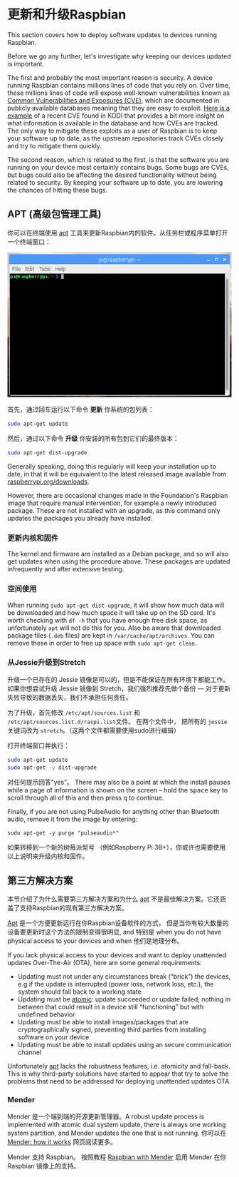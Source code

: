 # 更新和升级Raspbian

This section covers how to deploy software updates to devices running Raspbian.

Before we go any further, let's investigate why keeping our devices updated is important.

The first and probably the most important reason is security. A device running Raspbian contains millions lines of code that you rely on. Over time, these millions lines of code will expose well-known vulnerabilities known as [Common Vulnerabilities and Exposures (CVE)](https://cve.mitre.org/index.html), which are documented in publicly available databases meaning that they are easy to exploit. [Here is a example](https://cve.mitre.org/cgi-bin/cvename.cgi?name=CVE-2018-8831) of a recent CVE found in KODI that provides a bit more insight on what information is available in the database and how CVEs are tracked. The only way to mitigate these exploits as a user of Raspbian is to keep your software up to date, as the upstream repositories track CVEs closely and try to mitigate them quickly.

The second reason, which is related to the first, is that the software you are running on your device most certainly contains bugs. Some bugs are CVEs, but bugs could also be affecting the desired functionality without being related to security. By keeping your software up to date, you are lowering the chances of hitting these bugs.

## APT (高级包管理工具)

你可以在终端使用 [apt](../linux/software/apt.md) 工具来更新Raspbian内的软件。从任务栏或程序菜单打开一个终端窗口：

![终端Terminal](../usage/terminal/images/terminal.png)

首先，通过回车运行以下命令 **更新** 你系统的包列表：

```bash
sudo apt-get update
```

然后，通过以下命令 **升级** 你安装的所有包到它们的最终版本：

```bash
sudo apt-get dist-upgrade
```

Generally speaking, doing this regularly will keep your installation up to date, in that it will be equivalent to the latest released image available from [raspberrypi.org/downloads](https://www.raspberrypi.org/downloads/).

However, there are occasional changes made in the Foundation's Raspbian image that require manual intervention, for example a newly introduced package. These are not installed with an upgrade, as this command only updates the packages you already have installed.

### 更新内核和固件

The kernel and firmware are installed as a Debian package, and so will also get updates when using the procedure above. These packages are updated infrequently and after extensive testing.

### 空间使用

When running `sudo apt-get dist-upgrade`, it will show how much data will be downloaded and how much space it will take up on the SD card. It's worth checking with `df -h` that you have enough free disk space, as unfortunately `apt` will not do this for you. Also be aware that downloaded package files (`.deb` files) are kept in `/var/cache/apt/archives`. You can remove these in order to free up space with `sudo apt-get clean`.

### 从Jessie升级到Stretch

升级一个已存在的 Jessie 镜像是可以的，但是不能保证在所有环境下都能工作。 如果你想尝试升级 Jessie 镜像到 Stretch，我们强烈推荐先做个备份 — 对于更新失败导致的数据丢失，我们不承担任何责任。

为了升级，首先修改 `/etc/apt/sources.list` 和 `/etc/apt/sources.list.d/raspi.list`文件。 在两个文件中， 把所有的 `jessie` 关键词改为 `stretch`。（这两个文件都需要使用sudo进行编辑）

打开终端窗口并执行：

```bash
sudo apt-get update
sudo apt-get -y dist-upgrade
```
对任何提示回答“yes”。 There may also be a point at which the install pauses while a page of information is shown on the screen – hold the <kbd>space</kbd> key to scroll through all of this and then press <kbd>q</kbd> to continue.

Finally, if you are not using PulseAudio for anything other than Bluetooth audio, remove it from the image by entering:

```
sudo apt-get -y purge "pulseaudio*"
```

如果转移到一个新的树莓派型号 （例如Raspberry Pi 3B+），你或许也需要使用以上说明来升级内核和固件。

## 第三方解决方案

本节介绍了为什么需要第三方解决方案和为什么 [apt](../linux/software/apt.md) 不是最佳解决方案。它还涵盖了支持Raspbian的现有第三方解决方案。

[Apt](../linux/software/apt.md) 是一个方便更新运行在你Raspbian设备软件的方式， 但是当你有较大数量的设备要更新时这个方法的限制变得很明显, and 特别是 when you do not have physical access to your devices and when 他们是地理分布。

If you lack physical access to your devices and want to deploy unattended updates Over-The-Air (OTA), here are some general requirements:

- Updating must not under any circumstances break (“brick”) the devices, e.g if the update is interrupted (power loss, network loss, etc.), the system should fall back to a working state
- Updating must be [atomic](https://en.wikipedia.org/wiki/Atomicity_(database_systems)): update succeeded or update failed; nothing in between that could result in a device still “functioning” but with undefined behavior
- Updating must be able to install images/packages that are cryptographically signed, preventing third parties from installing software on your device
- Updating must be able to install updates using an secure communication channel

Unfortunately [apt](../linux/software/apt.md) lacks the robustness features, i.e. atomicity and fall-back. This is why third-party solutions have started to appear that try to solve the problems that need to be addressed for deploying unattended updates OTA.

### Mender

Mender 是一个端到端的开源更新管理器。A robust update process is implemented with atomic dual system update, there is always one working system partition, and Mender updates the one that is not running. 你可以在 [Mender: how it works](https://mender.io/product/how-it-works) 网页阅读更多。

Mender 支持 Raspbian。 按照教程 [Raspbian with Mender](https://hub.mender.io/t/raspberry-pi-3-model-b-b-raspbian/140) 启用 Mender 在你 Raspbian 镜像上的支持。
